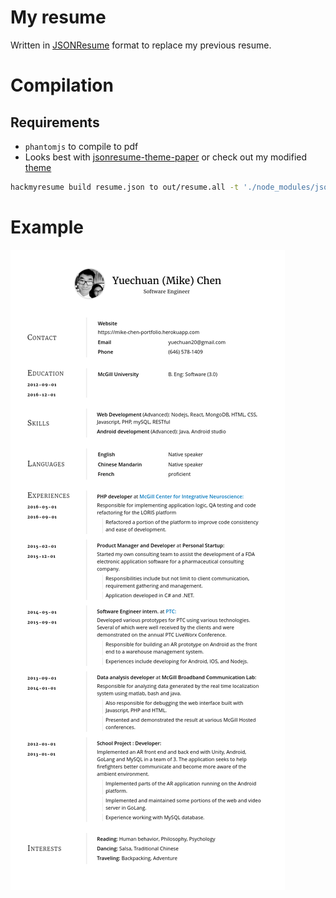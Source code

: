 # My resume
Written in [JSONResume](https://jsonresume.org/) format to replace my previous resume.

# Compilation

## Requirements

- `phantomjs` to compile to pdf 
- Looks best with [jsonresume-theme-paper](https://github.com/TimDaub/jsonresume-theme-paper) or check out my modified [theme](https://github.com/cyc115/jsonresume-theme-paper-tweaked)

```bash
hackmyresume build resume.json to out/resume.all -t './node_modules/jsonresume-theme-paper' -p phantom

```

# Example
![resume](resume.png)